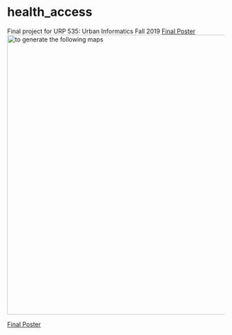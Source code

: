 # health_access
Final project for URP 535: Urban Informatics Fall 2019
[Final Poster](https://github.com/tlswan/health_access/files/11852755/poster_05072023.pdf)
<img width="648" alt="to generate the following maps" src="https://github.com/tlswan/health_access/assets/43580228/565df3d4-31b7-45a8-b754-9513e3180bcf">


[Final Poster](https://github.com/tlswan/health_access/files/11852755/poster_05072023.pdf)

